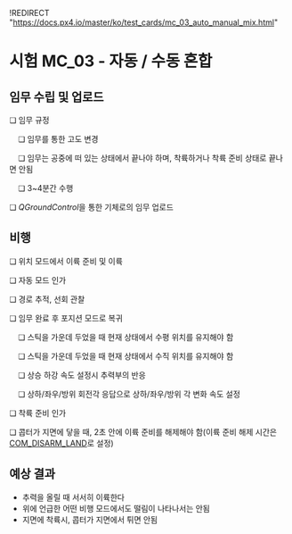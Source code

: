 !REDIRECT "https://docs.px4.io/master/ko/test_cards/mc_03_auto_manual_mix.html"

# 시험 MC_03 - 자동 / 수동 혼합

## 임무 수립 및 업로드

❏ 임무 규정

&nbsp;&nbsp;&nbsp;&nbsp;❏ 임무를 통한 고도 변경

&nbsp;&nbsp;&nbsp;&nbsp;❏ 임무는 공중에 떠 있는 상태에서 끝나야 하며, 착륙하거나 착륙 준비 상태로 끝나면 안됨

&nbsp;&nbsp;&nbsp;&nbsp;❏ 3~4분간 수행

❏ *QGroundControl*을 통한 기체로의 임무 업로드

## 비행

❏ 위치 모드에서 이륙 준비 및 이륙

❏ 자동 모드 인가

❏ 경로 추적, 선회 관찰

❏ 임무 완료 후 포지션 모드로 복귀

&nbsp;&nbsp;&nbsp;&nbsp;❏ 스틱을 가운데 두었을 때 현재 상태에서 수평 위치를 유지해야 함

&nbsp;&nbsp;&nbsp;&nbsp;❏ 스틱을 가운데 두었을 때 현재 상태에서 수직 위치를 유지해야 함

&nbsp;&nbsp;&nbsp;&nbsp;❏ 상승 하강 속도 설정시 추력부의 반응

&nbsp;&nbsp;&nbsp;&nbsp;❏ 상하/좌우/방위 회전각 응답으로 상하/좌우/방위 각 변화 속도 설정

❏ 착륙 준비 인가

❏ 콥터가 지면에 닿을 때, 2초 안에 이륙 준비를 해제해야 함(이륙 준비 해제 시간은 [COM_DISARM_LAND](../advanced/parameter_reference.md#COM_DISARM_LAND)로 설정)

## 예상 결과

* 추력을 올릴 때 서서히 이륙한다
* 위에 언급한 어떤 비행 모드에서도 떨림이 나타나서는 안됨
* 지면에 착륙시, 콥터가 지면에서 튀면 안됨